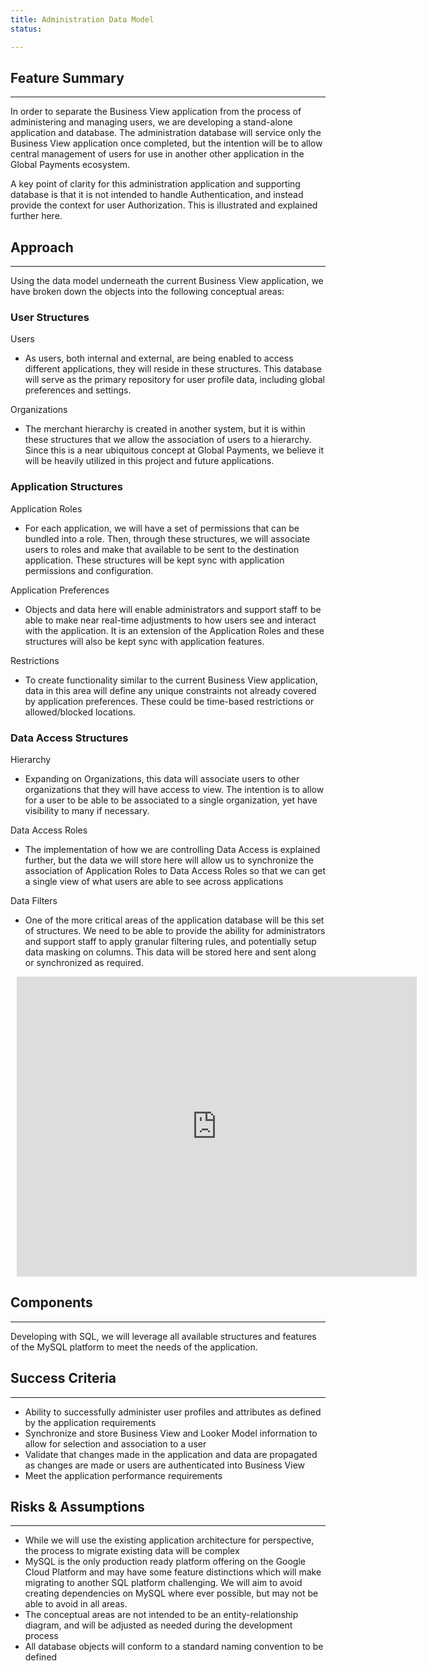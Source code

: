 ```yaml
---
title: Administration Data Model
status:

---
```


## Feature Summary
<hr />

In order to separate the Business View application from the process of administering and managing users, we are developing a stand-alone application and database.  The administration database will service only the Business View application once completed, but the intention will be to allow central management of users for use in another other application in the Global Payments ecosystem.

A key point of clarity for this administration application and supporting database is that it is not intended to handle Authentication, and instead provide the context for user Authorization.  This is illustrated and explained further here.

## Approach
<hr />

Using the data model underneath the current Business View application, we have broken down the objects into the following conceptual areas:

### User Structures
Users
- As users, both internal and external, are being enabled to access different applications, they will reside in these structures.  This database will serve as the primary repository for user profile data, including global preferences and settings.

Organizations
- The merchant hierarchy is created in another system, but it is within these structures that we allow the association of users to a hierarchy.  Since this is a near ubiquitous concept at Global Payments, we believe it will be heavily utilized in this project and future applications.

### Application Structures
Application Roles
- For each application, we will have a set of permissions that can be bundled into a role.  Then, through these structures, we will associate users to roles and make that available to be sent to the destination application.  These structures will be kept sync with application permissions and configuration.

Application Preferences
- Objects and data here will enable administrators and support staff to be able to make near real-time adjustments to how users see and interact with the application.  It is an extension of the Application Roles and these structures will also be kept sync with application features.

Restrictions
- To create functionality similar to the current Business View application, data in this area will define any unique constraints not already covered by application preferences.  These could be time-based restrictions or allowed/blocked locations.

### Data Access Structures
Hierarchy
- Expanding on Organizations, this data will associate users to other organizations that they will have access to view.  The intention is to allow for a user to be able to be associated to a single organization, yet have visibility to many if necessary.

Data Access Roles
- The implementation of how we are controlling Data Access is explained further, but the data we will store here will allow us to synchronize the association of Application Roles to Data Access Roles so that we can get a single view of what users are able to see across applications

Data Filters
- One of the more critical areas of the application database will be this set of structures.  We need to be able to provide the ability for administrators and support staff to apply granular filtering rules, and potentially setup data masking on columns.  This data will be stored here and sent along or synchronized as required.



<div style="width: 640px; height: 480px; margin: 10px; position: relative;"><iframe allowfullscreen frameborder="0" style="width:640px; height:480px" src="https://www.lucidchart.com/documents/embeddedchart/00e8352c-19c0-4648-b219-fbf5a476f917" id="64eYw-8VLOGE"></iframe></div>

## Components
<hr />
Developing with SQL, we will leverage all available structures and features of the MySQL platform to meet the needs of the application.

## Success Criteria
<hr />

- Ability to successfully administer user profiles and attributes as defined by the application requirements
- Synchronize and store Business View and Looker Model information to allow for selection and association to a user
- Validate that changes made in the application and data are propagated as changes are made or users are authenticated into Business View
- Meet the application performance requirements

## Risks & Assumptions
<hr />

- While we will use the existing application architecture for perspective, the process to migrate existing data will be complex
- MySQL is the only production ready platform offering on the Google Cloud Platform and may have some feature distinctions which will make migrating to another SQL platform challenging.  We will aim to avoid creating dependencies on MySQL where ever possible, but may not be able to avoid in all areas.
- The conceptual areas are not intended to be an entity-relationship diagram, and will be adjusted as needed during the development process
- All database objects will conform to a standard naming convention to be defined
